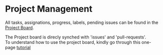 # Project Management

All tasks, assignations, progress, labels, pending issues can be found in the [Project Board][project-board].  


The Project board is direcly synched with 'issues' and 'pull-requests'.  
To understand how to use the project board, kindly go through this one-page [tutorial][project-board-tutorial]



<!-- hard links -->
[project-board]: https://github.com/orgs/RustaceansKenya/projects/2

<!-- hard links -->
[project-board-tutorial]: https://docs.github.com/en/issues/planning-and-tracking-with-projects/learning-about-projects/quickstart-for-projects



